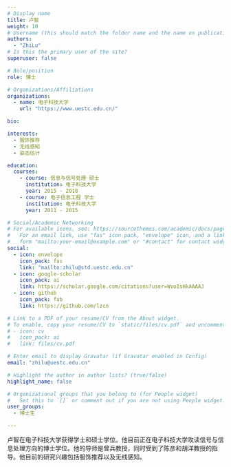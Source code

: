 ```yaml
---
# Display name
title: 卢智
weight: 10
# Username (this should match the folder name and the name on publications)
authors:
  - "ZhiLu"
# Is this the primary user of the site?
superuser: false

# Role/position
role: 博士

# Organizations/Affiliations
organizations:
  - name: 电子科技大学
    url: "https://www.uestc.edu.cn/"

bio:

interests:
  - 服饰推荐
  - 无线感知
  - 姿态估计

education:
  courses:
    - course: 信息与信号处理 硕士
      institution: 电子科技大学
      year: 2015 - 2018
    - course: 电子信息工程 学士
      institution: 电子科技大学
      year: 2011 - 2015

# Social/Academic Networking
# For available icons, see: https://sourcethemes.com/academic/docs/page-builder/#icons
#   For an email link, use "fas" icon pack, "envelope" icon, and a link in the
#   form "mailto:your-email@example.com" or "#contact" for contact widget.
social:
  - icon: envelope
    icon_pack: fas
    link: "mailto:zhilu@std.uestc.edu.cn"
  - icon: google-scholar
    icon_pack: ai
    link: https://scholar.google.com/citations?user=WvoIsHkAAAAJ
  - icon: github
    icon_pack: fab
    link: https://github.com/lzcn

# Link to a PDF of your resume/CV from the About widget.
# To enable, copy your resume/CV to `static/files/cv.pdf` and uncomment the lines below.
# - icon: cv
#   icon_pack: ai
#   link: files/cv.pdf

# Enter email to display Gravatar (if Gravatar enabled in Config)
email: "zhilu@uestc.edu.cn"

# Highlight the author in author lists? (true/false)
highlight_name: false

# Organizational groups that you belong to (for People widget)
#   Set this to `[]` or comment out if you are not using People widget.
user_groups:
  - 博士生

---
```


卢智在电子科技大学获得学士和硕士学位。他目前正在电子科技大学攻读信号与信息处理方向的博士学位。他的导师是曾兵教授，同时受到了陈彦和胡洋教授的指导。他目前的研究兴趣包括服饰推荐以及无线感知。
